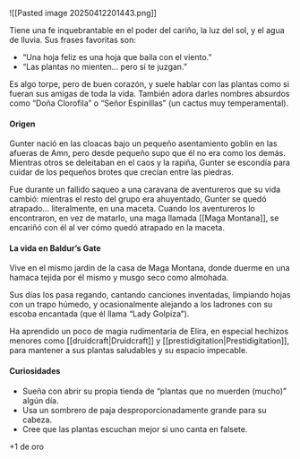 ![[Pasted image 20250412201443.png]]

Tiene una fe inquebrantable en el poder del cariño, la luz del sol, y el agua de lluvia.
Sus frases favoritas son:

- “Una hoja feliz es una hoja que baila con el viento.”
- “Las plantas no mienten… pero sí te juzgan.”

Es algo torpe, pero de buen corazón, y suele hablar con las plantas como si fueran sus amigas de toda la vida. También adora darles nombres absurdos como “Doña Clorofila” o “Señor Espinillas” (un cactus muy temperamental).

#### Origen

Gunter nació en las cloacas bajo un pequeño asentamiento goblin en las afueras de Amn, pero desde pequeño supo que él no era como los demás. Mientras otros se deleitaban en el caos y la rapiña, Gunter se escondía para cuidar de los pequeños brotes que crecían entre las piedras.

Fue durante un fallido saqueo a una caravana de aventureros que su vida cambió: mientras el resto del grupo era ahuyentado, Gunter se quedó atrapado… literalmente, en una maceta. Cuando los aventureros lo encontraron, en vez de matarlo, una maga llamada [[Maga Montana]], se encariñó con él al ver cómo quedó atrapado en la maceta.

#### La vida en Baldur’s Gate

Vive en el mismo jardin de la casa de Maga Montana, donde duerme en una hamaca tejida por él mismo y musgo seco como almohada.

Sus días los pasa regando, cantando canciones inventadas, limpiando hojas con un trapo húmedo, y ocasionalmente alejando a los ladrones con su escoba encantada (que él llama “Lady Golpiza”).

Ha aprendido un poco de magia rudimentaria de Elira, en especial hechizos menores como [[druidcraft|Druidcraft]] y [[prestidigitation|Prestidigitation]], para mantener a sus plantas saludables y su espacio impecable.

#### Curiosidades

- Sueña con abrir su propia tienda de “plantas que no muerden (mucho)” algún día.
- Usa un sombrero de paja desproporcionadamente grande para su cabeza.
- Cree que las plantas escuchan mejor si uno canta en falsete.

+1 de oro